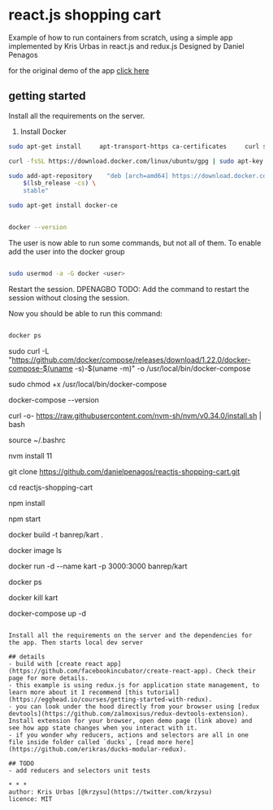# react.js shopping cart


Example of how to run containers from scratch, using a simple app implemented by Kris Urbas in react.js and redux.js 
Designed by Daniel Penagos

for the original demo of the app [click here](http://krzysu.github.io/reactjs-shopping-cart/)

## getting started

Install all the requirements on the server.

1. Install Docker

```sh
sudo apt-get install     apt-transport-https ca-certificates     curl software-properties-common

curl -fsSL https://download.docker.com/linux/ubuntu/gpg | sudo apt-key add -

sudo add-apt-repository    "deb [arch=amd64] https://download.docker.com/linux/ubuntu \
    $(lsb_release -cs) \
    stable"

sudo apt-get install docker-ce


docker --version

```

The user is now able to run some commands, but not all of them. To enable add the user into the docker group

```sh

sudo usermod -a -G docker <user>

```

Restart the session. 
DPENAGBO TODO: Add the command to restart the session without closing the session.

Now you should be able to run this command:
```sh

docker ps

```




sudo curl -L "https://github.com/docker/compose/releases/download/1.22.0/docker-compose-$(uname -s)-$(uname -m)" -o /usr/local/bin/docker-compose


sudo chmod +x /usr/local/bin/docker-compose

docker-compose --version

curl -o- https://raw.githubusercontent.com/nvm-sh/nvm/v0.34.0/install.sh | bash

source ~/.bashrc

nvm install 11

git clone https://github.com/danielpenagos/reactjs-shopping-cart.git

cd reactjs-shopping-cart

npm install

npm start

docker build -t banrep/kart .

docker image ls

docker run -d --name kart -p 3000:3000 banrep/kart

docker ps

docker kill kart

docker-compose up -d

```

Install all the requirements on the server and the dependencies for the app. Then starts local dev server

## details
- build with [create react app](https://github.com/facebookincubator/create-react-app). Check their page for more details.
- this example is using redux.js for application state management, to learn more about it I recommend [this tutorial](https://egghead.io/courses/getting-started-with-redux).
- you can look under the hood directly from your browser using [redux devtools](https://github.com/zalmoxisus/redux-devtools-extension). Install extension for your browser, open demo page (link above) and see how app state changes when you interact with it.
- if you wonder why reducers, actions and selectors are all in one file inside folder called `ducks`, [read more here](https://github.com/erikras/ducks-modular-redux).

## TODO
- add reducers and selectors unit tests

* * *
author: Kris Urbas [@krzysu](https://twitter.com/krzysu)   
licence: MIT
